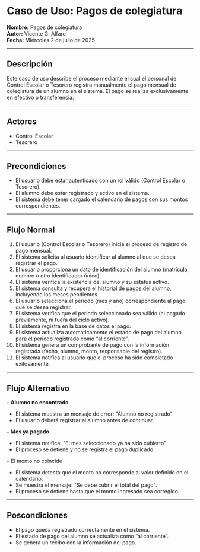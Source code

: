 # Caso de Uso: Pagos de colegiatura

**Nombre:** Pagos de colegiatura  
**Autor:** Vicente G. Alfaro  
**Fecha:** Miércoles 2 de julio de 2025  

---

## Descripción

Este caso de uso describe el proceso mediante el cual el personal de Control Escolar o Tesorero registra manualmente el pago mensual de colegiatura de un alumno en el sistema. El pago se realiza exclusivamente en efectivo o transferencia.

---

## Actores

- Control Escolar  
- Tesorero

---

## Precondiciones

- El usuario debe estar autenticado con un rol válido (Control Escolar o Tesorero).  
- El alumno debe estar registrado y activo en el sistema.  
- El sistema debe tener cargado el calendario de pagos con sus montos correspondientes.  

---

## Flujo Normal

1. El usuario (Control Escolar o Tesorero) inicia el proceso de registro de pago mensual.  
2. El sistema solicita al usuario identificar al alumno al que se desea registrar el pago.  
3. El usuario proporciona un dato de identificación del alumno (matrícula, nombre u otro identificador único).  
4. El sistema verifica la existencia del alumno y su estatus activo.  
5. El sistema consulta y recupera el historial de pagos del alumno, incluyendo los meses pendientes.  
6. El usuario selecciona el periodo (mes y año) correspondiente al pago que se desea registrar.  
7. El sistema verifica que el periodo seleccionado sea válido (ni pagado previamente, ni fuera del ciclo activo).  
8. El sistema registra en la base de datos el pago.  
9. El sistema actualiza automáticamente el estado de pago del alumno para el periodo registrado como “al corriente”.  
10. El sistema genera un comprobante de pago con la información registrada (fecha, alumno, monto, responsable del registro).  
11. El sistema notifica al usuario que el proceso ha sido completado exitosamente.  

---

## Flujo Alternativo

**– Alumno no encontrado**  

- El sistema muestra un mensaje de error: "Alumno no registrado".
- El usuario deberá registrar al alumno antes de continuar.  

**– Mes ya pagado**  

- El sistema notifica: "El mes seleccionado ya ha sido cubierto"
- El proceso se detiene y no se registra el pago duplicado.

– El monto no coincide

- El sistema detecta que el monto no corresponde al valor definido en el calendario.  
- Se muestra el mensaje: "Se debe cubrir el total del pago".  
- El proceso se detiene hasta que el monto ingresado sea corregido.  

---

## Poscondiciones

- El pago queda registrado correctamente en el sistema.  
- El estado de pago del alumno se actualiza como “al corriente”.  
- Se genera un recibo con la información del pago.  
